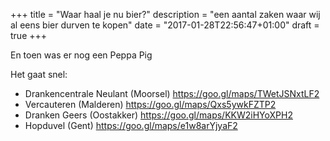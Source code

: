 +++
title = "Waar haal je nu bier?"
description = "een aantal zaken waar wij al eens bier durven te kopen"
date = "2017-01-28T22:56:47+01:00"
draft = true
+++

En toen was er nog een Peppa Pig

Het gaat snel:

* Drankencentrale Neulant (Moorsel) https://goo.gl/maps/TWetJSNxtLF2
* Vercauteren (Malderen) https://goo.gl/maps/Qxs5ywkFZTP2
* Dranken Geers (Oostakker) https://goo.gl/maps/KKW2iHYoXPH2
* Hopduvel (Gent) https://goo.gl/maps/e1w8arYjyaF2
